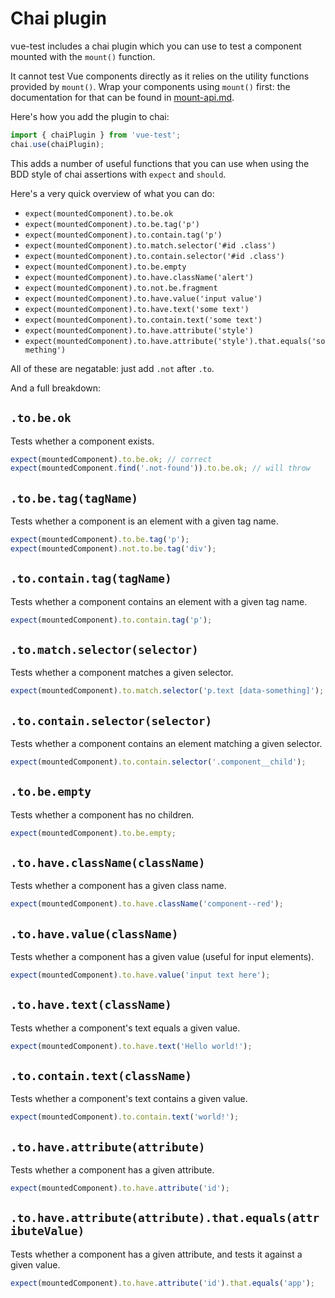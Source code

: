 # Chai plugin

vue-test includes a chai plugin which you can use to test a component mounted
with the `mount()` function.

It cannot test Vue components directly as it relies on the utility functions
provided by `mount()`. Wrap your components using `mount()` first: the
documentation for that can be found in [mount-api.md](mount-api.md).

Here's how you add the plugin to chai:

```js
import { chaiPlugin } from 'vue-test';
chai.use(chaiPlugin);
```

This adds a number of useful functions that you can use when using the BDD
style of chai assertions with `expect` and `should`.

Here's a very quick overview of what you can do:

- `expect(mountedComponent).to.be.ok`
- `expect(mountedComponent).to.be.tag('p')`
- `expect(mountedComponent).to.contain.tag('p')`
- `expect(mountedComponent).to.match.selector('#id .class')`
- `expect(mountedComponent).to.contain.selector('#id .class')`
- `expect(mountedComponent).to.be.empty`
- `expect(mountedComponent).to.have.className('alert')`
- `expect(mountedComponent).to.not.be.fragment`
- `expect(mountedComponent).to.have.value('input value')`
- `expect(mountedComponent).to.have.text('some text')`
- `expect(mountedComponent).to.contain.text('some text')`
- `expect(mountedComponent).to.have.attribute('style')`
- `expect(mountedComponent).to.have.attribute('style').that.equals('something')`

All of these are negatable: just add `.not` after `.to`.

And a full breakdown:

## `.to.be.ok`

Tests whether a component exists.

```js
expect(mountedComponent).to.be.ok; // correct
expect(mountedComponent.find('.not-found')).to.be.ok; // will throw
```

## `.to.be.tag(tagName)`

Tests whether a component is an element with a given tag name.

```js
expect(mountedComponent).to.be.tag('p');
expect(mountedComponent).not.to.be.tag('div');
```

## `.to.contain.tag(tagName)`

Tests whether a component contains an element with a given tag name.

```js
expect(mountedComponent).to.contain.tag('p');
```

## `.to.match.selector(selector)`

Tests whether a component matches a given selector.

```js
expect(mountedComponent).to.match.selector('p.text [data-something]');
```

## `.to.contain.selector(selector)`

Tests whether a component contains an element matching a given selector.

```js
expect(mountedComponent).to.contain.selector('.component__child');
```

## `.to.be.empty`

Tests whether a component has no children.

```js
expect(mountedComponent).to.be.empty;
```

## `.to.have.className(className)`

Tests whether a component has a given class name.

```js
expect(mountedComponent).to.have.className('component--red');
```

## `.to.have.value(className)`

Tests whether a component has a given value (useful for input elements).

```js
expect(mountedComponent).to.have.value('input text here');
```

## `.to.have.text(className)`

Tests whether a component's text equals a given value.

```js
expect(mountedComponent).to.have.text('Hello world!');
```

## `.to.contain.text(className)`

Tests whether a component's text contains a given value.

```js
expect(mountedComponent).to.contain.text('world!');
```

## `.to.have.attribute(attribute)`

Tests whether a component has a given attribute.

```js
expect(mountedComponent).to.have.attribute('id');
```

## `.to.have.attribute(attribute).that.equals(attributeValue)`

Tests whether a component has a given attribute, and tests it against a given
value.

```js
expect(mountedComponent).to.have.attribute('id').that.equals('app');
```
